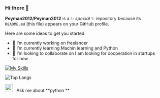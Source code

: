 ### Hi there 👋


**Peyman2012/Peyman2012** is a ✨ _special_ ✨ repository because its `README.md` (this file) appears on your GitHub profile.

Here are some ideas to get you started:

- 🔭 I’m currently working on freelancer
- 🌱 I’m currently learning Machin learning and Python
- 👯 I’m looking to collaborate on I am looking for cooperation in startups for now

[![My Skills](https://skillicons.dev/icons?i=js,html,css,py,mysql,git,gitlab,linux)](https://skillicons.dev)

![Top Langs](https://github-readme-stats.vercel.app/api/top-langs/?username=Peyman2012&hide_progress=true)

<img src="https://github.com/SP-XD/SP-XD/blob/main/images/message.gif?raw=true" width="25" />&nbsp;&nbsp; Ask me about **python **
